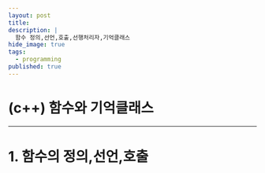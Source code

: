 ```yaml
---
layout: post
title: 
description: |
  함수 정의,선언,호출,선행처리자,기억클래스
hide_image: true
tags:
  - programming
published: true
---
```


# (c++) 함수와 기억클래스
* * *

# 1. 함수의 정의,선언,호출

